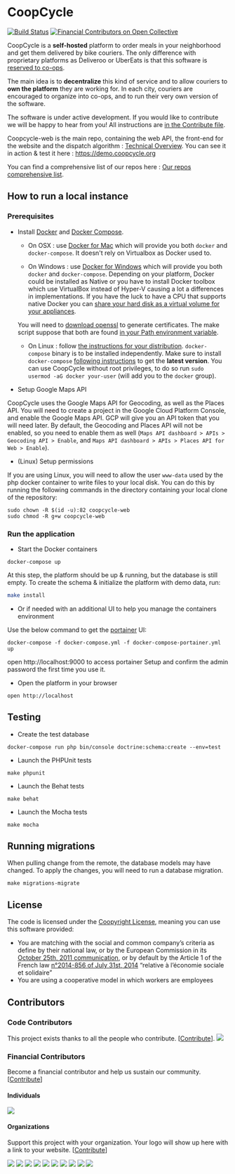 CoopCycle
=========

[![Build Status](https://travis-ci.org/coopcycle/coopcycle-web.svg?branch=master)](https://travis-ci.org/coopcycle/coopcycle-web)
[![Financial Contributors on Open Collective](https://opencollective.com/coopcycle/all/badge.svg?label=financial+contributors)](https://opencollective.com/coopcycle) 

CoopCycle is a **self-hosted** platform to order meals in your neighborhood and get them delivered by bike couriers. The only difference with proprietary platforms as Deliveroo or UberEats is that this software is [reserved to co-ops](#license).

The main idea is to **decentralize** this kind of service and to allow couriers to **own the platform** they are working for.
In each city, couriers are encouraged to organize into co-ops, and to run their very own version of the software.

The software is under active development. If you would like to contribute we will be happy to hear from you! All instructions are [in the Contribute file](CONTRIBUTING.md).

Coopcycle-web is the main repo, containing the web API, the front-end for the website and the dispatch algorithm : [Technical Overview](https://github.com/coopcycle/coopcycle-web/wiki/Technical-Overview). You can see it in action & test it here : https://demo.coopcycle.org

You can find a comprehensive list of our repos here : [Our repos comprehensive list](https://github.com/coopcycle/coopcycle-web/wiki/Our-repos-comprehensive-list).

How to run a local instance
--------------

### Prerequisites

* Install [Docker](https://www.docker.com/) and [Docker Compose](https://docs.docker.com/compose/install).

    - On OSX : use [Docker for Mac](https://www.docker.com/docker-mac) which will provide you both `docker` and `docker-compose`. It doesn't rely on Virtualbox as Docker used to.

    - On Windows : use [Docker for Windows](https://www.docker.com/docker-windows) which will provide you both `docker` and `docker-compose`. Depending on your platform, Docker could be installed as Native or you have to install Docker toolbox which use VirtualBox instead of Hyper-V causing a lot a differences in implementations. If you have the luck to have a CPU that supports native Docker you can [share your hard disk as a virtual volume for your appliances](https://blogs.msdn.microsoft.com/stevelasker/2016/06/14/configuring-docker-for-windows-volumes/).

    You will need to [download openssl](http://gnuwin32.sourceforge.net/packages/openssl.htm) to generate certificates.
    The make script suppose that both are found [in your Path environment variable](https://www.computerhope.com/issues/ch000549.htm).

    - On Linux : follow [the instructions for your distribution](https://docs.docker.com/install/). `docker-compose` binary is to be installed independently. Make sure to install `docker-compose` [following instructions](https://docs.docker.com/compose/install/) to get the **latest version**. You can use CoopCycle without root privileges, to do so run `sudo usermod -aG docker your-user` (will add you to the `docker` group).

* Setup Google Maps API

CoopCycle uses the Google Maps API for Geocoding, as well as the Places API.
You will need to create a project in the Google Cloud Platform Console, and
enable the Google Maps API. GCP will give you an API token that you will need
later.  By default, the Geocoding and Places API will not be enabled, so you
need to enable them as well (`Maps API dashboard > APIs > Geocoding API >
Enable`, and `Maps API dashboard > APIs > Places API for Web > Enable`).

* (Linux) Setup permissions

If you are using Linux, you will need to allow the user `www-data` used by the
php docker container to write files to your local disk. You can do this by running
the following commands in the directory containing your local clone of the
repository:

```
sudo chown -R $(id -u):82 coopcycle-web
sudo chmod -R g+w coopcycle-web
```

### Run the application

* Start the Docker containers
```
docker-compose up
```

At this step, the platform should be up & running, but the database is still empty.
To create the schema & initialize the platform with demo data, run:
```sh
make install
```

* Or if needed with an additional UI to help you manage the containers environment

Use the below command to get the [portainer](https://portainer.io/) UI:
```
docker-compose -f docker-compose.yml -f docker-compose-portainer.yml up
```
open http://localhost:9000 to access portainer
Setup and confirm the admin password the first time you use it.

* Open the platform in your browser
```
open http://localhost
```

Testing
-------

* Create the test database

```
docker-compose run php bin/console doctrine:schema:create --env=test
```

* Launch the PHPUnit tests

```
make phpunit
```

* Launch the Behat tests

```
make behat
```

* Launch the Mocha tests

```
make mocha
```

Running migrations
-------

When pulling change from the remote, the database models may have changed. To apply the changes, you will need to run a database migration.

```
make migrations-migrate
```

License
-------

The code is licensed under the [Coopyright License](https://wiki.coopcycle.org/en:license), meaning you can use this software provided:

- You are matching with the social and common company’s criteria as define by their national law, or by the European Commission in its [October 25th, 2011 communication](http://www.europarl.europa.eu/meetdocs/2009_2014/documents/com/com_com(2011)0681_/com_com(2011)0681_en.pdf), or by default by the Article 1 of the French law [n°2014-856 of July 31st, 2014](https://www.legifrance.gouv.fr/affichTexte.do?cidTexte=JORFTEXT000029313296&categorieLien=id) “relative à l’économie sociale et solidaire”
- You are using a cooperative model in which workers are employees

## Contributors

### Code Contributors

This project exists thanks to all the people who contribute. [[Contribute](CONTRIBUTING.md)].
<a href="https://github.com/coopcycle/coopcycle-web/graphs/contributors"><img src="https://opencollective.com/coopcycle/contributors.svg?width=890&button=false" /></a>

### Financial Contributors

Become a financial contributor and help us sustain our community. [[Contribute](https://opencollective.com/coopcycle/contribute)]

#### Individuals

<a href="https://opencollective.com/coopcycle"><img src="https://opencollective.com/coopcycle/individuals.svg?width=890"></a>

#### Organizations

Support this project with your organization. Your logo will show up here with a link to your website. [[Contribute](https://opencollective.com/coopcycle/contribute)]

<a href="https://opencollective.com/coopcycle/organization/0/website"><img src="https://opencollective.com/coopcycle/organization/0/avatar.svg"></a>
<a href="https://opencollective.com/coopcycle/organization/1/website"><img src="https://opencollective.com/coopcycle/organization/1/avatar.svg"></a>
<a href="https://opencollective.com/coopcycle/organization/2/website"><img src="https://opencollective.com/coopcycle/organization/2/avatar.svg"></a>
<a href="https://opencollective.com/coopcycle/organization/3/website"><img src="https://opencollective.com/coopcycle/organization/3/avatar.svg"></a>
<a href="https://opencollective.com/coopcycle/organization/4/website"><img src="https://opencollective.com/coopcycle/organization/4/avatar.svg"></a>
<a href="https://opencollective.com/coopcycle/organization/5/website"><img src="https://opencollective.com/coopcycle/organization/5/avatar.svg"></a>
<a href="https://opencollective.com/coopcycle/organization/6/website"><img src="https://opencollective.com/coopcycle/organization/6/avatar.svg"></a>
<a href="https://opencollective.com/coopcycle/organization/7/website"><img src="https://opencollective.com/coopcycle/organization/7/avatar.svg"></a>
<a href="https://opencollective.com/coopcycle/organization/8/website"><img src="https://opencollective.com/coopcycle/organization/8/avatar.svg"></a>
<a href="https://opencollective.com/coopcycle/organization/9/website"><img src="https://opencollective.com/coopcycle/organization/9/avatar.svg"></a>
